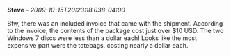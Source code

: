 **Steve** - *2009-10-15T20:23:18.038-04:00*

Btw, there was an included invoice that came with the shipment. According to the invoice, the contents of the package cost just over $10 USD. The two Windows 7 discs were less than a dollar each! Looks like the most expensive part were the totebags, costing nearly a dollar each.

